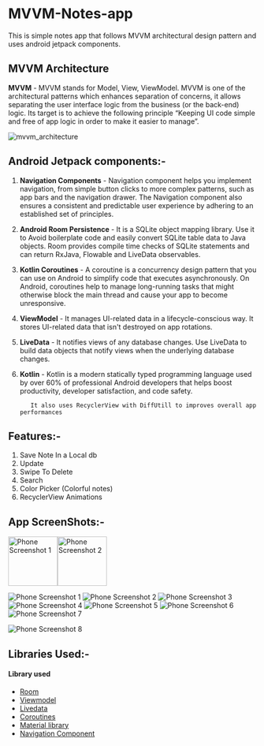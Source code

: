 # MVVM-Notes-app
This is simple notes app that follows MVVM architectural design pattern and uses android jetpack components.

## MVVM Architecture

__MVVM__ - MVVM stands for Model, View, ViewModel. MVVM is one of the architectural patterns which enhances separation of concerns, it allows separating the user interface logic from the business (or the back-end) logic. Its target is to achieve the following principle “Keeping UI code simple and free of app logic in order to make it easier to manage”.          


![mvvm_architecture](https://user-images.githubusercontent.com/60071765/94697016-50584e00-0355-11eb-924e-4ea28814b94e.png)


## Android Jetpack components:-
1. __Navigation Components__ - Navigation component helps you implement navigation, from simple button clicks to more complex patterns, such as app bars and the navigation drawer. The Navigation component also ensures a consistent and predictable user experience by adhering to an established set of principles.

2. __Android Room Persistence__ - It is a SQLite object mapping library. Use it to Avoid boilerplate code and easily convert SQLite table data to Java objects. Room provides compile time checks of SQLite statements and can return RxJava, Flowable and LiveData observables.

3. __Kotlin Coroutines__ - A coroutine is a concurrency design pattern that you can use on Android to simplify code that executes asynchronously. On Android, coroutines help to manage long-running tasks that might otherwise block the main thread and cause your app to become unresponsive.

4. __ViewModel__ - It manages UI-related data in a lifecycle-conscious way. It stores UI-related data that isn't destroyed on app rotations.

5. __LiveData__ - It notifies views of any database changes. Use LiveData to build data objects that notify views when the underlying database changes.

6. __Kotlin__ - Kotlin is a modern statically typed programming language used by over 60% of professional Android developers that helps boost productivity, developer satisfaction, and code safety.

          It also uses RecyclerView with DiffUtill to improves overall app performances

## Features:-
1. Save Note In a Local db
2. Update
3. Swipe To Delete
4. Search
5. Color Picker (Colorful notes)
5. RecyclerView Animations

## App ScreenShots:-

<!-- ![ezgif com-gif-maker](https://user-images.githubusercontent.com/60071765/94704102-302c8d00-035d-11eb-9035-e04487341b14.gif)
![ezgif com-gif-maker (1)](https://user-images.githubusercontent.com/60071765/94704994-28211d00-035e-11eb-859a-7ed354b1e2be.gif)
 -->



<!-- ![screenshot_20200930-192853_not](https://user-images.githubusercontent.com/60071765/94698129-9feb4980-0356-11eb-836b-859bfc29bd01.png)
![screenshot_20200930-192914_not](https://user-images.githubusercontent.com/60071765/94698702-33bd1580-0357-11eb-873e-df51a27ff3e7.png) -->


<img width="100" alt="Phone Screenshot 1" src="https://user-images.githubusercontent.com/101714917/172632482-a82aef1b-d92b-41fc-b3c5-7abe718f462c.png"><img width="100" alt="Phone Screenshot 2" src="https://user-images.githubusercontent.com/101714917/172632504-432f8f84-07af-4daf-b44e-c749fd5f101c.png">



![Phone Screenshot 1](https://user-images.githubusercontent.com/101714917/172629658-c8e957a0-7ffb-49a4-b1e5-f78670bf4c9f.jpg) 
![Phone Screenshot 2](https://user-images.githubusercontent.com/101714917/172629698-c837c327-2aed-4d18-a697-424959efab1b.jpg)
![Phone Screenshot 3](https://user-images.githubusercontent.com/101714917/172629726-48f4bc9c-e79f-4eba-bed8-75d8290c2f2e.jpg)
![Phone Screenshot 4](https://user-images.githubusercontent.com/101714917/172629746-1e1ade0b-c74b-437c-b716-5a0044743d2f.jpg)
![Phone Screenshot 5](https://user-images.githubusercontent.com/101714917/172629775-201ca605-278a-4020-9d81-044f91fccb26.jpg)
![Phone Screenshot 6](https://user-images.githubusercontent.com/101714917/172629815-f3a9212d-5220-4929-9cd1-03aeb15fa6fa.jpg)
![Phone Screenshot 7](https://user-images.githubusercontent.com/101714917/172629826-c403aa23-8f4c-411e-81ca-5da0208d7b9e.jpg)

![Phone Screenshot 8](https://user-images.githubusercontent.com/101714917/172629839-6ab1a890-69a2-4cc2-b792-b4c9c9d0186e.jpg)




## Libraries Used:-
   <h4>Library used</h4>
<ul>
<li><a href="https://developer.android.com/topic/libraries/architecture/room" target="_blank">Room</a></li>
<li><a href="https://developer.android.com/topic/libraries/architecture/viewmodel" target="_blank">Viewmodel</a></li>
<li><a href="https://developer.android.com/topic/libraries/architecture/livedata">Livedata</a></li>
<li><a href="https://developer.android.com/kotlin/coroutines" target="_blank">Coroutines</a></li>
<li><a href="https://material.io/develop/android/docs/getting-started/" target="_blank">Material library</a></li>
<li><a href="https://developer.android.com/guide/navigation/navigation-getting-started" target="_blank">Navigation Component</a></li>
   
</ul>

